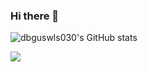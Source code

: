 ### Hi there 👋
![dbguswls030's GitHub stats](https://github-readme-stats.vercel.app/api?username=dbguswls030&show_icons=true&theme=radical)


<img src="https://img.shields.io/badge/Swift-F05138?style=flat-square&logo=Swift&logoColor=white"/></a>

<!--
**dbguswls030/dbguswls030** is a ✨ _special_ ✨ repository because its `README.md` (this file) appears on your GitHub profile.

Here are some ideas to get you started:

- 🔭 I’m currently working on ...
- 🌱 I’m currently learning ...
- 👯 I’m looking to collaborate on ...
- 🤔 I’m looking for help with ...
- 💬 Ask me about ...
- 📫 How to reach me: ...
- 😄 Pronouns: ...
- ⚡ Fun fact: ...
-->
